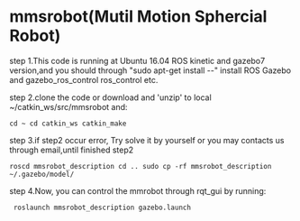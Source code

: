 # mmsrobot(Mutil Motion Sphercial Robot)
step 1.This code is running at Ubuntu 16.04 ROS kinetic and gazebo7 version,and you should through "sudo apt-get install --" install ROS Gazebo and gazebo_ros_control ros_control etc.

step 2.clone the code or download and 'unzip' to local ~/catkin_ws/src/mmsrobot and:

`cd ~
cd catkin_ws
catkin_make`

step 3.if step2 occur error, Try solve it by yourself or you may contacts us through email,until finished step2

`roscd mmsrobot_description
cd ..
sudo cp -rf mmsrobot_description ~/.gazebo/model/`

step 4.Now, you can control the mmrobot through rqt_gui by running:

   ` roslaunch mmsrobot_description gazebo.launch`
    
